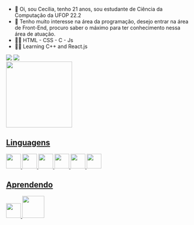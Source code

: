 - 👋 Oi, sou Cecília, tenho 21 anos, sou estudante de Ciência da Computação da UFOP 22.2
- 💞️ Tenho muito interesse na área da programação, desejo entrar na área de Front-End, procuro saber o máximo para ter conhecimento nessa área de atuação.
-  👩‍💻 HTML - CSS - C - Js
-  👩‍💻 Learning C++ and React.js

<div>
<a href="https://instagram.com/ceciliappa1" target="_blank"><img src="https://img.shields.io/badge/-Instagram-%23E4405F?style=for-the-badge&logo=instagram&logoColor=white" target="_blank"></a> 
<a href="https://www.linkedin.com/in/cec%C3%AD-p-05b332233/" target="_blank"><img src="https://img.shields.io/badge/-LinkedIn-%230077B5?style=for-the-badge&logo=linkedin&logoColor=white" target="_blank"></a> 
</div>


<div>
<a href="https://github.com/octaviareika">
<img loading="lazy" height="180em" src="https://github-readme-stats.vercel.app/api/top-langs/?username=octaviareika&layout=compact&langs_count=7&theme=dracula"/>

## Linguagens 
<img src="https://cdn.jsdelivr.net/gh/devicons/devicon/icons/javascript/javascript-original.svg"  width="40" height="40" /> <img src="https://cdn.jsdelivr.net/gh/devicons/devicon/icons/cplusplus/cplusplus-original.svg"  width="40" height="40" /> <img src="https://cdn.jsdelivr.net/gh/devicons/devicon/icons/c/c-original.svg" width="40" height="40" /> <img src="https://cdn.jsdelivr.net/gh/devicons/devicon/icons/css3/css3-original.svg" width="40" height="40" /> <img src="https://cdn.jsdelivr.net/gh/devicons/devicon/icons/html5/html5-original.svg" width="40" height="40"/> <img src="https://cdn.jsdelivr.net/gh/devicons/devicon@latest/icons/java/java-original.svg"  width="40" height="40"/>


## Aprendendo
<img src="https://cdn.jsdelivr.net/gh/devicons/devicon/icons/react/react-original-wordmark.svg" width="40" height="40" /> <img src="https://cdn.jsdelivr.net/gh/devicons/devicon@latest/icons/mysql/mysql-original-wordmark.svg"  width="60" height="60" />




          


